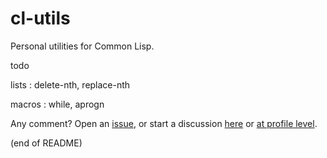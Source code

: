 # cl-utils

Personal utilities for Common Lisp.

todo

lists : delete-nth, replace-nth
    
macros : while, aprogn

Any comment? Open an [issue](https://github.com/occisn/cl-utils/issues), or start a discussion [here](https://github.com/occisn/cl-utils/discussions) or [at profile level](https://github.com/occisn/occisn/discussions).

(end of README)

